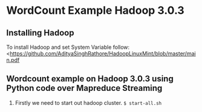# WordCount Example Hadoop 3.0.3
## Installing Hadoop
To install Hadoop and set System Variable follow: <https://github.com/AdityaSinghRathore/HadoopLinuxMint/blob/master/main.pdf
>

## Wordcount example on Hadoop 3.0.3 using Python code over Mapreduce Streaming
1. Firstly we need to start out hadoop cluster.
```$ start-all.sh```

